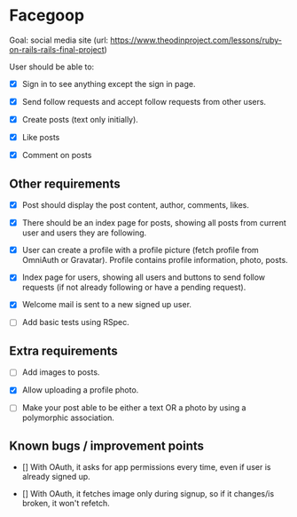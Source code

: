 # Facegoop

Goal: social media site (url: https://www.theodinproject.com/lessons/ruby-on-rails-rails-final-project)

User should be able to:

- [x] Sign in to see anything except the sign in page.

- [x] Send follow requests and accept follow requests from other users.

- [x] Create posts (text only initially).

- [x] Like posts

- [x] Comment on posts

## Other requirements

- [x] Post should display the post content, author, comments, likes.

- [x] There should be an index page for posts, showing all posts from current user and users they are following.

- [x] User can create a profile with a profile picture (fetch profile from OmniAuth or Gravatar). Profile contains profile information, photo, posts.

- [x] Index page for users, showing all users and buttons to send follow requests (if not already following or have a pending request).

- [x] Welcome mail is sent to a new signed up user.

- [ ] Add basic tests using RSpec.

## Extra requirements

- [ ] Add images to posts.

- [x] Allow uploading a profile photo.

- [ ] Make your post able to be either a text OR a photo by using a polymorphic association.

## Known bugs / improvement points

- [] With OAuth, it asks for app permissions every time, even if user is already signed up.

- [] With OAuth, it fetches image only during signup, so if it changes/is broken, it won't refetch.
